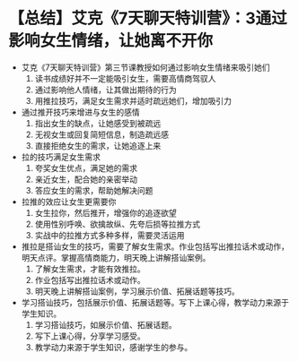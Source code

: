 # 【总结】艾克《7天聊天特训营》：3通过影响女生情绪，让她离不开你

-   艾克《7天聊天特训营》第三节课教授如何通过影响女生情绪来吸引她们
    1.  读书成绩好并不一定能吸引女生，需要高情商驾驭人
    2.  通过影响他人情绪，让其做出期待的行为
    3.  用推拉技巧，满足女生需求并适时疏远她们，增加吸引力
-   通过推开技巧来增进与女生的感情
    1.  指出女生的缺点，让她感受到被疏远
    2.  无视女生或回复简短信息，制造疏远感
    3.  直接拒绝女生的需求，让她追逐上来
-   拉的技巧满足女生需求
    1.  夸奖女生优点，满足她的需求
    2.  亲近女生，配合她的亲密举动
    3.  答应女生的需求，帮助她解决问题
-   拉推的效应让女生更需要你
    1.  女生拉你，然后推开，增强你的追逐欲望
    2.  使用性别呼唤、欲擒故纵、先夸后损等拉推方式
    3.  实战中的拉推方式多种多样，需要灵活运用
-   推拉是搭讪女生的技巧，需要了解女生需求。作业包括写出推拉话术或动作，明天点评。掌握高情商能力，明天晚上讲解搭讪案例。
    1.  了解女生需求，才能有效推拉。
    2.  作业包括写出推拉话术或动作。
    3.  明天晚上讲解搭讪案例，学习展示价值、拓展话题等技巧。
-   学习搭讪技巧，包括展示价值、拓展话题等。写下上课心得，教学动力来源于学生知识。
    1.  学习搭讪技巧，如展示价值、拓展话题。
    2.  写下上课心得，分享学习感受。
    3.  教学动力来源于学生知识，感谢学生的参与。